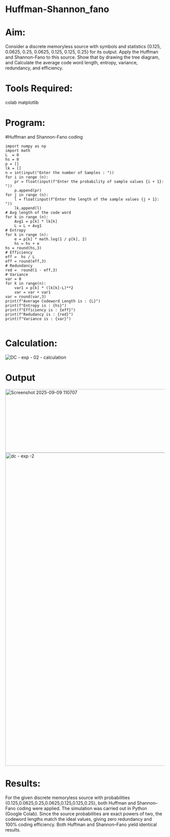 # Huffman-Shannon_fano
# Aim:
Consider a discrete memoryless source with symbols and statistics {0.125, 0.0625, 0.25, 0.0625, 0.125, 0.125, 0.25} for its output. 
Apply the Huffman and Shannon-Fano to this source. 
Show that by drawing the tree diagram, and 
Calculate the average code word length, entropy, variance, redundancy, and efficiency.
# Tools Required:

colab matplotlib

# Program:
#Huffman and Shannon-Fano coding
```
import numpy as np
import math 
L  = 0
hs = 0
p = []
lk = []
n = int(input("Enter the number of Samples : "))
for i in range (n): 
    pr = float(input(f"Enter the probability of sample values {i + 1}: "))  
    p.append(pr)
for j in range (n): 
    l = float(input(f"Enter the length of the sample values {j + 1}: "))  
    lk.append(l)
# Avg length of the code word
for k in range (n):
    Avg1 = p[k] * lk[k]
    L = L + Avg1
# Entropy
for k in range (n):
    e = p[k] * math.log(1 / p[k], 2)
    hs = hs + e
hs = round(hs,3)
# Efficiency
eff =  hs / L
eff = round(eff,3)
# Redundancy 
red =  round(1 - eff,3) 
# Variance
var = 0
for k in range(n):
    var1 = p[k] * (lk[k]-L)**2
    var = var + var1
var = round(var,3)
print(f"Average Codeword Length is : {L}")
print(f"Entropy is : {hs}")
print(f"Efficiency is : {eff}")
print(f"Redudancy is : {red}")
print(f"Variance is : {var}")


```
# Calculation:

![DC - exp - 02 - calculation](https://github.com/user-attachments/assets/23bc53a1-6b1d-4471-b26f-0f10b48c1e0f)


# Output

<img width="1123" height="201" alt="Screenshot 2025-09-09 110707" src="https://github.com/user-attachments/assets/7f7129d1-c995-4b29-aab0-21c45021460e" />

<img width="1189" height="990" alt="dc - exp -2" src="https://github.com/user-attachments/assets/76af9eb0-1a74-4d68-b1c2-b03b52c3299c" />


# Results:

For the given discrete memoryless source with probabilities {0.125,0.0625,0.25,0.0625,0.125,0.125,0.25}, both Huffman and Shannon–Fano coding were applied. The simulation was carried out in Python (Google Colab). Since the source probabilities are exact powers of two, the codeword lengths match the ideal values, giving zero redundancy and 100% coding efficiency. Both Huffman and Shannon–Fano yield identical results.


